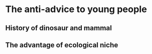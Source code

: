 # The anti-advice to young people

## History of dinosaur and mammal

## The advantage of ecological niche
